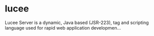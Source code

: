 # lucee
Lucee Server is a dynamic, Java based (JSR-223), tag and scripting language used for rapid web application developmen…

